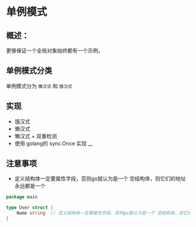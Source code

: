 # 单例模式
## 概述：

更够保证一个全局对象始终都有一个示例，

## 单例模式分类  

单例模式分为 `懒汉式` 和 `饿汉式`

## 实现
* 饿汉式
* 懒汉式
* 懒汉式 + 双重检测
* 使用 golang的 sync.Once 实现
__
## 注意事项
* 定义结构体一定要属性字段，否则go就认为是一个 空结构体，则它们的地址永远都是一个

```go
package main

type User struct {
	Name string  // 定义结构体一定要属性字段，否则go就认为是一个 空结构体，则它们的地址永远都是一个
}
```